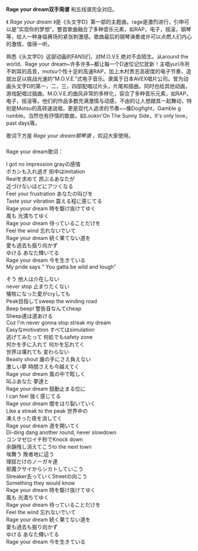 

**Rage your dream双手简谱** 和五线谱完全对应。

《 _Rage your dream_
》是《头文字D》第一部的主题曲。rage是激烈进行，引申可以是“实现你的梦想”。整首歌曲融合了多种音乐元素，如RAP，电子，摇滚，钢琴等，给人一种身临赛场的紧张刺激感。歌曲最后的钢琴演奏或许可以点燃人们内心的激情，值得一听。  

熟悉《头文字D》这部动画的FANS们，对M.O.V.E.绝对不会陌生。从around the world、Rage your
dream~许多许多~都让每一个D迷位记忆犹新！主唱yuri冷冽不刺耳的高音，motsu个性十足的高速RAP，加上木村贵志高密度的电子节奏，造就出足以挑战光速的“M.O.V.E.”式电子音乐。隶属于日本AVEX唱片公司。曾为动画头文字D的第一，二，三，四部配唱过片头，片尾和插曲。同时也给其他动画，游戏配唱过插曲。M.O.V.E.的曲风非常的多样化，容合了多种音乐元素，如RAP，电子，摇滚等。他们的作品多数充满激情与动感，不由的让人想跟其一起舞动，特别是Motsu的高转速说唱，更是现代人追求的节奏~~像Dogfight，Gamble
g rumble。当然也有抒情的歌曲，如Lookin&apos;On The Sunny Side，It&apos;s only love，past
days等。  
  
  
歌词下方是 _Rage your dream钢琴谱_ ，欢迎大家使用。

###  
Rage your dream歌词：

I got no impression grayの感情  
ボカシも入れ過ぎ 街中はimitation  
Realを求めて 昂ぶるあなたが  
近づけないほどにアツくなる  
Feel your frustration あなたの叫びを  
Taste your vibration 震える程に感じてる  
Rage your dream 時を駆け抜けてゆく  
風も 光満ちてゆく  
Rage your dream 待っていることだけを  
Feel the wind 忘れないでいて  
Rage your dream 続く果てない道を  
愛も過去も振り向かず  
ゆける あなた輝いてる  
Rage your dream 今を生きている  
My pride says " You gatta be wild and tough"  
  
そう 他人は介在しない  
never stop 止まりたくない  
犠牲になった愛がcryしても  
Peak目指してsweep the winding road  
Beep beep! 警告音なんてcheap  
Sheep達は道あける  
Coz I'm never gonna stop streak my dream  
Easyなmotivation すべてはsimulation  
逃げてみたって 何処でもsafety zone  
何かを手に入れて 何かを忘れてく  
世界は壊れても 変わらない  
Beasty shout 誰の手にさえ負えない  
激しい夢 時間さえも今越えてく  
Rage your dream 風の中で眩しく  
叫ぶあなた 夢達と  
Rage your dream 鼓動止まる位に  
I can feel 強く感じてる  
Rage your dream 闇をはり裂いていく  
Like a streak to the peak 世界中の  
凍えきった夜を消してく  
Rage your dream 道を開いてく  
Di-ding dang another round, never slowdown  
コンマゼロイチ秒でKnock down  
余韻残し消えてこうto the next town  
埃舞う 敗者地に這う  
理屈だけのノーガキ達  
邪魔クサイからシカトしていこう  
Streaker去っていくStreetの向こう  
Something they would know  
Rage your dream 時を駆け抜けてゆく  
風も 光満ちてゆく  
Rage your dream 待っていることだけを  
Feel the wind 忘れないでいて  
Rage your dream 続く果てない道を  
愛も過去も振り向かず  
ゆける あなた輝いてる  
Rage your dream 今を生きている  

